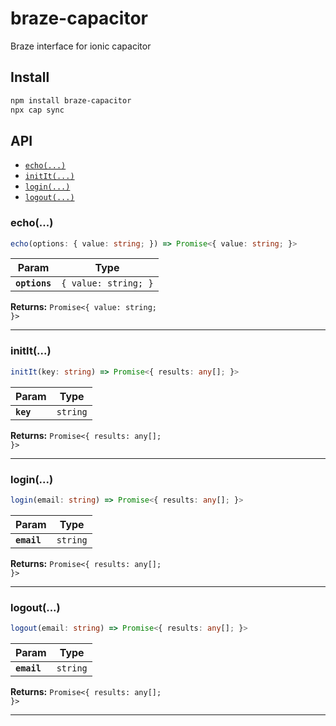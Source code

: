 # braze-capacitor

Braze interface for ionic capacitor

## Install

```bash
npm install braze-capacitor
npx cap sync
```

## API

<docgen-index>

* [`echo(...)`](#echo)
* [`initIt(...)`](#initit)
* [`login(...)`](#login)
* [`logout(...)`](#logout)

</docgen-index>

<docgen-api>
<!--Update the source file JSDoc comments and rerun docgen to update the docs below-->

### echo(...)

```typescript
echo(options: { value: string; }) => Promise<{ value: string; }>
```

| Param         | Type                            |
| ------------- | ------------------------------- |
| **`options`** | <code>{ value: string; }</code> |

**Returns:** <code>Promise&lt;{ value: string; }&gt;</code>

--------------------


### initIt(...)

```typescript
initIt(key: string) => Promise<{ results: any[]; }>
```

| Param     | Type                |
| --------- | ------------------- |
| **`key`** | <code>string</code> |

**Returns:** <code>Promise&lt;{ results: any[]; }&gt;</code>

--------------------


### login(...)

```typescript
login(email: string) => Promise<{ results: any[]; }>
```

| Param       | Type                |
| ----------- | ------------------- |
| **`email`** | <code>string</code> |

**Returns:** <code>Promise&lt;{ results: any[]; }&gt;</code>

--------------------


### logout(...)

```typescript
logout(email: string) => Promise<{ results: any[]; }>
```

| Param       | Type                |
| ----------- | ------------------- |
| **`email`** | <code>string</code> |

**Returns:** <code>Promise&lt;{ results: any[]; }&gt;</code>

--------------------

</docgen-api>
